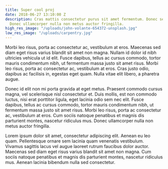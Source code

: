 ```yaml
---
title: Super cool proj
date: 2018-06-27 13:10:00 Z
description: Cras mattis consectetur purus sit amet fermentum. Donec sed odio dui.
  Donec ullamcorper nulla non metus auctor fringilla.
high_res_image: "/uploads/john-volante-654372-unsplash.jpg"
low_res_image: "/uploads/carpentry.jpg"
---
```


Morbi leo risus, porta ac consectetur ac, vestibulum at eros. Maecenas sed diam eget risus varius blandit sit amet non magna. Nullam id dolor id nibh ultricies vehicula ut id elit. Fusce dapibus, tellus ac cursus commodo, tortor mauris condimentum nibh, ut fermentum massa justo sit amet risus. Morbi leo risus, porta ac consectetur ac, vestibulum at eros. Cras justo odio, dapibus ac facilisis in, egestas eget quam. Nulla vitae elit libero, a pharetra augue.

Donec id elit non mi porta gravida at eget metus. Praesent commodo cursus magna, vel scelerisque nisl consectetur et. Duis mollis, est non commodo luctus, nisi erat porttitor ligula, eget lacinia odio sem nec elit. Fusce dapibus, tellus ac cursus commodo, tortor mauris condimentum nibh, ut fermentum massa justo sit amet risus. Morbi leo risus, porta ac consectetur ac, vestibulum at eros. Cum sociis natoque penatibus et magnis dis parturient montes, nascetur ridiculus mus. Donec ullamcorper nulla non metus auctor fringilla.

Lorem ipsum dolor sit amet, consectetur adipiscing elit. Aenean eu leo quam. Pellentesque ornare sem lacinia quam venenatis vestibulum. Vivamus sagittis lacus vel augue laoreet rutrum faucibus dolor auctor. Maecenas sed diam eget risus varius blandit sit amet non magna. Cum sociis natoque penatibus et magnis dis parturient montes, nascetur ridiculus mus. Aenean lacinia bibendum nulla sed consectetur.